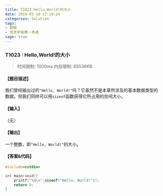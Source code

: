 ```yaml
---
title: T1023 Hello,World!的大小
date: 2019-03-10 12:19:24
categories: Solution
tags:
- 题解
- 信息学奥赛一本通
sage: true
---
```


### T1023 : Hello,World!的大小

> 时间限制: $1000 \text{ms}$ 内存限制: $65536 \text{KB}$

<!-- more -->

#### 【题目描述】

我们曾经输出过的`"Hello, World!"`吗？它虽然不是本章所涉及的基本数据类型的数据，但我们同样可以用`sizeof`函数获得它所占用的空间大小。

#### 【输入】

（无）

#### 【输出】

一个整数，即`"Hello, World!"`的大小。

#### 【答案&代码】

```cpp
#include<cstdio>

int main(void){
    printf("%d\n",sizeof("Hello, World!"));
    return 0;
}
```
